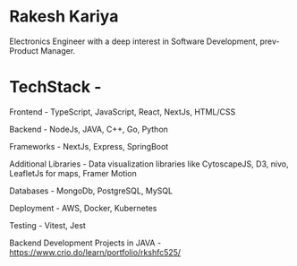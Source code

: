 # Rakesh Kariya
 Electronics Engineer with a deep interest in Software Development, prev-Product Manager.
                                                                                       
# TechStack -
Frontend - TypeScript, JavaScript, React, NextJs, HTML/CSS

Backend - NodeJs, JAVA, C++, Go, Python

Frameworks - NextJs, Express, SpringBoot

Additional Libraries - Data visualization libraries like CytoscapeJS, D3, nivo, LeafletJs for maps, Framer Motion

Databases - MongoDb, PostgreSQL, MySQL

Deployment - AWS, Docker, Kubernetes

Testing - Vitest, Jest

Backend Development Projects in JAVA - https://www.crio.do/learn/portfolio/rkshfc525/


 
 
